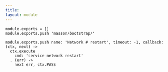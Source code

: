 ```yaml
---
title: 
layout: module
---
```


    module.exports = []
    module.exports.push 'masson/bootstrap/'

    module.exports.push name: 'Network # restart', timeout: -1, callback: (ctx, next) ->
      ctx.execute
        cmd: 'service network restart'
      , (err) ->
        next err, ctx.PASS
